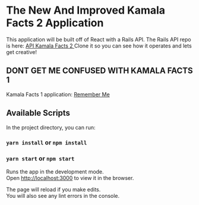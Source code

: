 
       

# The New And Improved Kamala Facts 2 Application
 This application will be built off of React with a Rails API. The Rails API repo is here:
         <a href ="https://github.com/Sydnee510/kamala_facts_2_backend"> API Kamala Facts 2 </a>
         Clone it so you can see how it operates and lets get creative! 
## DONT GET ME CONFUSED WITH KAMALA FACTS 1 
Kamala Facts 1 application:
         <a href ="https://kamalafacts.com/"> Remember Me </a>
         

## Available Scripts

In the project directory, you can run:

### `yarn install` or `npm install`

### `yarn start` or `npm start`

Runs the app in the development mode.\
Open [http://localhost:3000](http://localhost:3000) to view it in the browser.

The page will reload if you make edits.\
You will also see any lint errors in the console.

